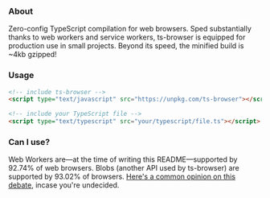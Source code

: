 ### About

Zero-config TypeScript compilation for web browsers. Sped substantially thanks to web workers and service workers, ts-browser is equipped for production use in small projects. Beyond its speed, the minified build is ~4kb gzipped!

### Usage

```html
<!-- include ts-browser -->
<script type="text/javascript" src="https://unpkg.com/ts-browser"></script>

<!-- include your TypeScript file -->
<script type="text/typescript" src="your/typescript/file.ts"></script>
```

### Can I use?

Web Workers are––at the time of writing this README––supported by 92.74% of web browsers. Blobs (another API used by ts-browser) are supported by 93.02% of browsers. [Here's a common opinion on this debate](https://twitter.com/jamiebuilds/status/1022568918949408768), incase you're undecided.
